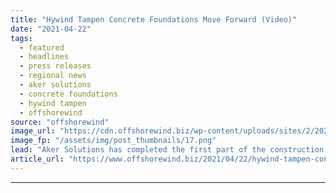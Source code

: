 ```yaml
---
title: "Hywind Tampen Concrete Foundations Move Forward (Video)"
date: "2021-04-22"
tags: 
  - featured
  - headlines
  - press releases
  - regional news
  - aker solutions
  - concrete foundations
  - hywind tampen
  - offshorewind
source: "offshorewind"
image_url: "https://cdn.offshorewind.biz/wp-content/uploads/sites/2/2021/04/22095004/hyw-1.png"
image_fp: "/assets/img/post_thumbnails/17.png"
lead: "Aker Solutions has completed the first part of the construction of concrete foundations for"
article_url: "https://www.offshorewind.biz/2021/04/22/hywind-tampen-concrete-foundations-move-forward/"
---
```


---
